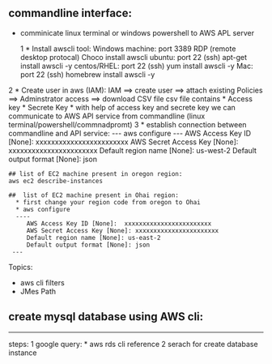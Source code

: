 ## commandline interface:
  
  * comminicate linux terminal or windows powershell to AWS APL server 
     
    1 * Install awscli tool:
        Windows machine: port 3389 RDP (remote desktop protocal)
           Choco install awscli 
        ubuntu:  port 22 (ssh)
           apt-get install awscli -y
        centos/RHEL:  port 22 (ssh)
            yum install awscli -y
        Mac:   port 22 (ssh)
          homebrew install awscli -y

   2 * Create user in aws (IAM): 
        IAM ==> create user  ==> attach existing Policies ==> Adminstrator access
           ==> download CSV file 
            csv file contains
              * Access key
              * Secrete Key 
        * with help of access key and secrete key we can communicate to AWS API service from commandline (linux terminal/powershell/commnadpromt)
   3 * establish connection between commandline and API service:
        ---
        aws configure
        ---
         AWS Access Key ID [None]:  xxxxxxxxxxxxxxxxxxxxxxxx
         AWS Secret Access Key [None]: xxxxxxxxxxxxxxxxxxxxxxx
         Default region name [None]: us-west-2
         Default output format [None]: json

    
    ## list of EC2 machine present in oregon region:
    aws ec2 describe-instances

    ##  list of EC2 machine present in Ohai region:
      * first change your region code from oregon to Ohai
      * aws configure
      ----
         AWS Access Key ID [None]:  xxxxxxxxxxxxxxxxxxxxxxxx
         AWS Secret Access Key [None]: xxxxxxxxxxxxxxxxxxxxxxx
         Default region name [None]: us-east-2
         Default output format [None]: json
     ---
Topics:
   * aws cli filters
   * JMes Path


## create mysql database using AWS cli:
---------------------------------------
   steps:
    1  google query:
         * aws rds cli reference
    2 serach for create database instance
      


        
    